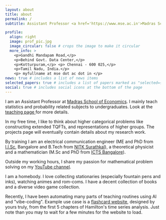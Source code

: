```yaml
---
layout: about
title: about
permalink: /
subtitle: Assistant Professor <a href='https://www.mse.ac.in'>Madras School of Economics</a>.

profile:
  align: right
  image: prof_pic.jpg
  image_circular: false # crops the image to make it circular
  more_info: >
    <p>Gandhi Mandapam Road,</p>
    <p>Behind Govt. Data Center,</p>
    <p>Kotturpuram,</p> <p> Chennai - 600 025,</p>
    <p>Tamil Nadu, India.</p>
    <p> myfullname at mse dot ac dot in </p>
news: true # includes a list of news items
selected_papers: true # includes a list of papers marked as "selected={true}"
social: true # includes social icons at the bottom of the page
---
```


I am an Assistant Professor at <a href='https://www.mse.ac.in'> Madras School of Economics</a>. I mainly teach statistics and probability related subjects to undergraduates. Look at the <a href='https://srikanthbpai.github.io/teaching/'> teaching page </a> for more details.

In my free time, I like to think about higher categorical problems like constructing extended TQFTs, and representations of higher groups. The projects page will eventually contain details about my research work.

By training I am an electrical communication engineer (ME and PhD from <a href='https://iisc.ac.in'>I.I.Sc</a>, Bangalore and B.Tech from <a href='https://www.nitk.ac.in'>NITK Surathkal</a>), a theoretical physicist and a mathematician (M.Sc and PhD from <a href='https://www.icts.res.in'>ICTS Bangalore</a>).

Outside my working hours, I share my passion for mathematical problem solving on my <a href='https://youtube.com/@mudithamath?feature=shared'>YouTube channel</a>. 

I am a homebody. I love collecting stationaries (especially fountain pens and inks), watching animes and rom-coms. I have a decent collection of books and a diverse video game collection.

Recently, I have been automating many parts of teaching routines using AI and "vibe-coding". Example use case is a [flashcard website](https://time-series-flashcards.onrender.com), designed by yours truly, from the first 5 chapters of Hamilton's time series analysis. Just note than you may to wait for a few minutes for the website to load.